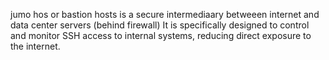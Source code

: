 jumo hos or bastion hosts 
is a secure intermediaary betweeen internet and data center servers (behind firewall) 
It is specifically designed to control and monitor SSH access to internal systems, reducing direct exposure to the internet.
